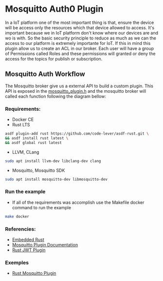 # Mosquitto Auth0 Plugin

In a IoT platform one of the most important thing is that, ensure the device will be access only the resources which that device allowed to access.
It's important because we in IoT platform don't know where our devices are and wo is with. So the basic security principle to reduce as much as we can
the access to our platform is extremely importante for IoT. If this in mind this plugin allow us to create an ACL in our broker. Each user will have a group
of Permissions called Roles and these permissions will granted or deny the access for the topics for publish or subscription.


## Mosquitto Auth Workflow

The Mosquitto broker give us a external API to build a custom plugin. This API is exposed in the [mosquitto_plugin.h](https://mosquitto.org/api/files/mosquitto_plugin-h.html) and the mosquitto broker will called each function following the diagram bellow:

### Requirements:
- Docker CE
- Rust LTS
```bash
asdf plugin-add rust https://github.com/code-lever/asdf-rust.git \
&& asdf install rust latest \
&& asdf global rust latest
```
- LLVM, CLang
```bash
sudo apt install llvm-dev libclang-dev clang
```
- Mosquitto, Mosquitto SDK
```bash
sudo apt install mosquitto-dev libmosquitto-dev
```

### Run the example
- If all of the requirements was accomplish use the Makefile docker command to run the example
```bash 
make docker 
```

### Referencies:
- [Embedded Rust](https://docs.rust-embedded.org/book/interoperability/rust-with-c.html)
- [Mosquitto Plugin Documentation](https://mosquitto.org/api/files/mosquitto_plugin-h.html)
- [Rust JWT Plugin](https://github.com/wiomoc/mosquitto-jwt-auth)

### Exemples
- [Rust Mosquitto Plugin](https://github.com/TotalKrill/mosquitto_plugin)